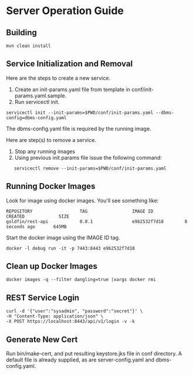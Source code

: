 # Server Operation Guide

## Building

```shell
mvn clean install
```

## Service Initialization and Removal 

Here are the steps to create a new service. 

1. Create an init-params.yaml file from template in conf/init-params.yaml.sample. 
1. Run servicectl init. 
```shell
servicectl init --init-params=$PWD/conf/init-params.yaml --dbms-config=dbms-config.yaml
```
The dbms-config.yaml file is required by the running image. 

Here are step(s) to remove a service. 

1. Stop any running images
1. Using previous init.params file issue the following command: 
```shell
   servicectl remove --init-params=$PWD/conf/init-params.yaml
```

## Running Docker Images

Look for image using docker images.  You'll see something like: 

```
REPOSITORY                  TAG                 IMAGE ID            CREATED             SIZE
goldfin/rest-api            0.0.1               e9b2532f7d18        8 seconds ago       645MB
```

Start the docker image using the IMAGE ID tag. 

```shell
docker -l debug run -it -p 7443:8443 e9b2532f7d18
```

## Clean up Docker Images

```shell
docker images -q --filter dangling=true |xargs docker rmi
```

## REST Service Login

```shell
curl -d '{"user":"sysadmin", "password":"secret"}' \
-H "Content-Type: application/json" \
-X POST https://localhost:8443/api/v1/login -v -k
```

## Generate New Cert

Run bin/make-cert, and put resulting keystore.jks file in conf directory.
A default file is already supplied, as are server-config.yaml and
dbms-config.yaml.
